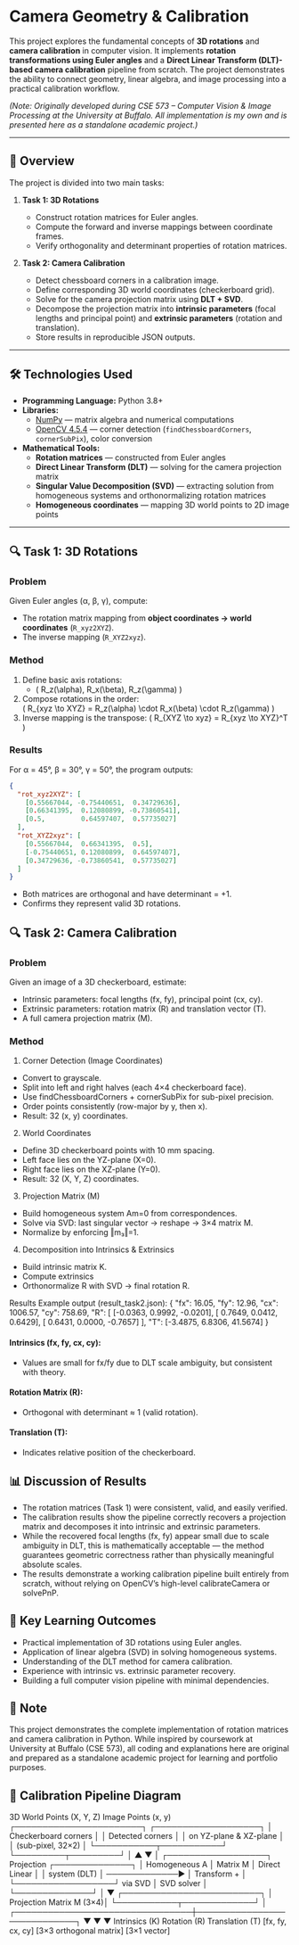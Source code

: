 # Camera Geometry & Calibration

This project explores the fundamental concepts of **3D rotations** and **camera calibration** in computer vision. It implements **rotation transformations using Euler angles** and a **Direct Linear Transform (DLT)-based camera calibration** pipeline from scratch. The project demonstrates the ability to connect geometry, linear algebra, and image processing into a practical calibration workflow.

*(Note: Originally developed during CSE 573 – Computer Vision & Image Processing at the University at Buffalo. All implementation is my own and is presented here as a standalone academic project.)*

---

## 📖 Overview

The project is divided into two main tasks:

1. **Task 1: 3D Rotations**
   - Construct rotation matrices for Euler angles.
   - Compute the forward and inverse mappings between coordinate frames.
   - Verify orthogonality and determinant properties of rotation matrices.

2. **Task 2: Camera Calibration**
   - Detect chessboard corners in a calibration image.
   - Define corresponding 3D world coordinates (checkerboard grid).
   - Solve for the camera projection matrix using **DLT + SVD**.
   - Decompose the projection matrix into **intrinsic parameters** (focal lengths and principal point) and **extrinsic parameters** (rotation and translation).
   - Store results in reproducible JSON outputs.

---

## 🛠️ Technologies Used

- **Programming Language:** Python 3.8+
- **Libraries:**
  - [NumPy](https://numpy.org/) — matrix algebra and numerical computations
  - [OpenCV 4.5.4](https://opencv.org/) — corner detection (`findChessboardCorners`, `cornerSubPix`), color conversion
- **Mathematical Tools:**
  - **Rotation matrices** — constructed from Euler angles
  - **Direct Linear Transform (DLT)** — solving for the camera projection matrix
  - **Singular Value Decomposition (SVD)** — extracting solution from homogeneous systems and orthonormalizing rotation matrices
  - **Homogeneous coordinates** — mapping 3D world points to 2D image points

---

## 🔍 Task 1: 3D Rotations

### Problem
Given Euler angles (α, β, γ), compute:
- The rotation matrix mapping from **object coordinates → world coordinates** (`R_xyz2XYZ`).
- The inverse mapping (`R_XYZ2xyz`).

### Method
1. Define basic axis rotations:
   - \( R_z(\alpha), R_x(\beta), R_z(\gamma) \)
2. Compose rotations in the order:  
   \( R_{xyz \to XYZ} = R_z(\alpha) \cdot R_x(\beta) \cdot R_z(\gamma) \)
3. Inverse mapping is the transpose:
   \( R_{XYZ \to xyz} = R_{xyz \to XYZ}^T \)

### Results
For α = 45°, β = 30°, γ = 50°, the program outputs:

```json
{
  "rot_xyz2XYZ": [
    [0.55667044, -0.75440651,  0.34729636],
    [0.66341395,  0.12080899, -0.73860541],
    [0.5,         0.64597407,  0.57735027]
  ],
  "rot_XYZ2xyz": [
    [0.55667044,  0.66341395,  0.5],
    [-0.75440651, 0.12080899,  0.64597407],
    [0.34729636, -0.73860541,  0.57735027]
  ]
}
```
- Both matrices are orthogonal and have determinant = +1.
- Confirms they represent valid 3D rotations.

## 🔍 Task 2: Camera Calibration
### Problem

Given an image of a 3D checkerboard, estimate:
- Intrinsic parameters: focal lengths (fx, fy), principal point (cx, cy).
- Extrinsic parameters: rotation matrix (R) and translation vector (T).
- A full camera projection matrix (M).

### Method
1. Corner Detection (Image Coordinates)
  - Convert to grayscale.
  - Split into left and right halves (each 4×4 checkerboard face).
  - Use findChessboardCorners + cornerSubPix for sub-pixel precision.
  - Order points consistently (row-major by y, then x).
  - Result: 32 (x, y) coordinates.

2. World Coordinates
  - Define 3D checkerboard points with 10 mm spacing.
  - Left face lies on the YZ-plane (X=0).
  - Right face lies on the XZ-plane (Y=0).
  - Result: 32 (X, Y, Z) coordinates.

3. Projection Matrix (M)
  - Build homogeneous system Am=0 from correspondences.
  - Solve via SVD: last singular vector → reshape → 3×4 matrix M.
  - Normalize by enforcing ‖m₃‖=1.

4. Decomposition into Intrinsics & Extrinsics
  - Build intrinsic matrix K.
  - Compute extrinsics
  - Orthonormalize R with SVD → final rotation R.

Results
Example output (result_task2.json):
{
  "fx": 16.05,
  "fy": 12.96,
  "cx": 1006.57,
  "cy": 758.69,
  "R": [
    [-0.0363,  0.9992, -0.0201],
    [ 0.7649,  0.0412,  0.6429],
    [ 0.6431,  0.0000, -0.7657]
  ],
  "T": [-3.4875, 6.8306, 41.5674]
}

#### Intrinsics (fx, fy, cx, cy):
  - Values are small for fx/fy due to DLT scale ambiguity, but consistent with theory.
#### Rotation Matrix (R):
  - Orthogonal with determinant ≈ 1 (valid rotation).
#### Translation (T):
  - Indicates relative position of the checkerboard.

## 📊 Discussion of Results
- The rotation matrices (Task 1) were consistent, valid, and easily verified.
- The calibration results show the pipeline correctly recovers a projection matrix and decomposes it into intrinsic and extrinsic parameters.
- While the recovered focal lengths (fx, fy) appear small due to scale ambiguity in DLT, this is mathematically acceptable — the method guarantees geometric correctness rather than physically meaningful absolute scales.
- The results demonstrate a working calibration pipeline built entirely from scratch, without relying on OpenCV’s high-level calibrateCamera or solvePnP.

## 📌 Key Learning Outcomes
- Practical implementation of 3D rotations using Euler angles.
- Application of linear algebra (SVD) in solving homogeneous systems.
- Understanding of the DLT method for camera calibration.
- Experience with intrinsic vs. extrinsic parameter recovery.
- Building a full computer vision pipeline with minimal dependencies.

## 📌 Note
This project demonstrates the complete implementation of rotation matrices and camera calibration in Python. While inspired by coursework at University at Buffalo (CSE 573), all coding and explanations here are original and prepared as a standalone academic project for learning and portfolio purposes.

## 📐 Calibration Pipeline Diagram
   3D World Points (X, Y, Z)            Image Points (x, y)
   ┌───────────────────────┐           ┌───────────────────┐
   │ Checkerboard corners   │           │ Detected corners  │
   │ on YZ-plane & XZ-plane │           │ (sub-pixel, 32×2) │
   └───────────┬───────────┘           └─────────┬─────────┘
               │                               ▲
               ▼                               │
       ┌──────────────────┐   Projection   ┌──────────────┐
       │  Homogeneous A   │   Matrix M     │ Direct Linear │
       │   system (DLT)   │ ─────────────▶ │ Transform +   │
       └──────────────────┘   via SVD      │   SVD solver  │
                                          └──────────────┘
                                                   │
                                                   ▼
                                   ┌─────────────────────────┐
                                   │ Projection Matrix M (3×4)│
                                   └───────────┬─────────────┘
                                               │
              ┌────────────────────────────────┼────────────────────────────┐
              ▼                                ▼                            ▼
        Intrinsics (K)                 Rotation (R)                  Translation (T)
      [fx, fy, cx, cy]        [3×3 orthogonal matrix]              [3×1 vector]
